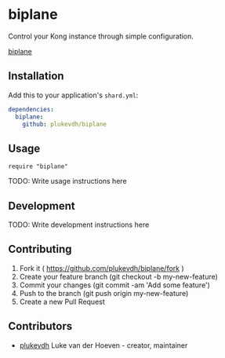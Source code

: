 # biplane

Control your Kong instance through simple configuration.

[biplane](http://drops.articulate.com/w1ad/NQlLBhGp+)

## Installation


Add this to your application's `shard.yml`:

```yaml
dependencies:
  biplane:
    github: plukevdh/biplane
```


## Usage


```crystal
require "biplane"
```


TODO: Write usage instructions here

## Development

TODO: Write development instructions here

## Contributing

1. Fork it ( https://github.com/plukevdh/biplane/fork )
2. Create your feature branch (git checkout -b my-new-feature)
3. Commit your changes (git commit -am 'Add some feature')
4. Push to the branch (git push origin my-new-feature)
5. Create a new Pull Request

## Contributors

- [plukevdh](https://github.com/plukevdh) Luke van der Hoeven - creator, maintainer
